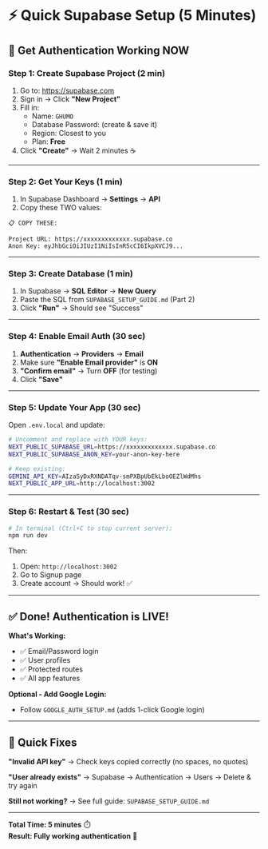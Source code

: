 # ⚡ Quick Supabase Setup (5 Minutes)

## 🎯 Get Authentication Working NOW

### Step 1: Create Supabase Project (2 min)
1. Go to: https://supabase.com
2. Sign in → Click **"New Project"**
3. Fill in:
   - Name: `GHUMO`
   - Database Password: (create & save it)
   - Region: Closest to you
   - Plan: **Free**
4. Click **"Create"** → Wait 2 minutes ☕

---

### Step 2: Get Your Keys (1 min)
1. In Supabase Dashboard → **Settings** → **API**
2. Copy these TWO values:

```
📋 COPY THESE:

Project URL: https://xxxxxxxxxxxxx.supabase.co
Anon Key: eyJhbGciOiJIUzI1NiIsInR5cCI6IkpXVCJ9...
```

---

### Step 3: Create Database (1 min)
1. In Supabase → **SQL Editor** → **New Query**
2. Paste the SQL from `SUPABASE_SETUP_GUIDE.md` (Part 2)
3. Click **"Run"** → Should see "Success"

---

### Step 4: Enable Email Auth (30 sec)
1. **Authentication** → **Providers** → **Email**
2. Make sure **"Enable Email provider"** is **ON**
3. **"Confirm email"** → Turn **OFF** (for testing)
4. Click **"Save"**

---

### Step 5: Update Your App (30 sec)

Open `.env.local` and update:

```bash
# Uncomment and replace with YOUR keys:
NEXT_PUBLIC_SUPABASE_URL=https://xxxxxxxxxxxxx.supabase.co
NEXT_PUBLIC_SUPABASE_ANON_KEY=your-anon-key-here

# Keep existing:
GEMINI_API_KEY=AIzaSyDxRXNDATqv-smPXBpUbEkLboOEZlWdMhs
NEXT_PUBLIC_APP_URL=http://localhost:3002
```

---

### Step 6: Restart & Test (30 sec)

```powershell
# In terminal (Ctrl+C to stop current server):
npm run dev
```

Then:
1. Open: `http://localhost:3002`
2. Go to Signup page
3. Create account → Should work! ✅

---

## ✅ Done! Authentication is LIVE!

**What's Working:**
- ✅ Email/Password login
- ✅ User profiles
- ✅ Protected routes
- ✅ All app features

**Optional - Add Google Login:**
- Follow `GOOGLE_AUTH_SETUP.md` (adds 1-click Google login)

---

## 🐛 Quick Fixes

**"Invalid API key"**
→ Check keys copied correctly (no spaces, no quotes)

**"User already exists"**
→ Supabase → Authentication → Users → Delete & try again

**Still not working?**
→ See full guide: `SUPABASE_SETUP_GUIDE.md`

---

**Total Time: 5 minutes** ⏱️  
**Result: Fully working authentication** 🎉
